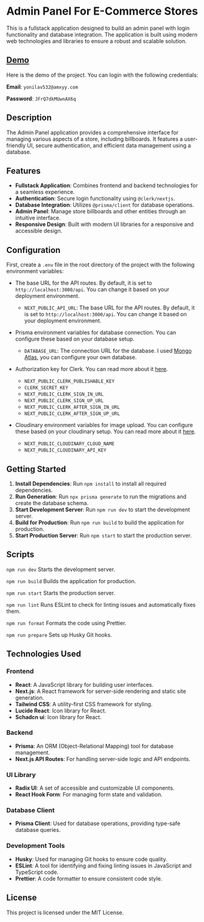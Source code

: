 # Admin Panel For E-Commerce Stores

This is a fullstack application designed to build an admin panel with login functionality and database integration. The
application is built using modern web technologies and libraries to ensure a robust and scalable solution.

## [Demo](https://ecommerce-admin-pi-sage.vercel.app)

Here is the demo of the project. You can login with the following credentials:

**Email**: `yonilav532@amxyy.com`

**Password**: `JFrQ7dkMUwnAX6q`

## Description

The Admin Panel application provides a comprehensive interface for managing various aspects of a store, including
billboards. It features a user-friendly UI, secure authentication, and efficient data management using a database.

## Features

- **Fullstack Application**: Combines frontend and backend technologies for a seamless experience.
- **Authentication**: Secure login functionality using `@clerk/nextjs`.
- **Database Integration**: Utilizes `@prisma/client` for database operations.
- **Admin Panel**: Manage store billboards and other entities through an intuitive interface.
- **Responsive Design**: Built with modern UI libraries for a responsive and accessible design.

## Configuration

First, create a `.env` file in the root directory of the project with the following environment variables:

- The base URL for the API routes. By default, it is set to `http://localhost:3000/api`. You can change it based on your
  deployment environment.
    - `NEXT_PUBLIC_API_URL`: The base URL for the API routes. By default, it is set to `http://localhost:3000/api`. You
      can change it based on your deployment environment.

- Prisma environment variables for database connection. You can configure these based on your database setup.
    - `DATABASE_URL`: The connection URL for the database. I
      used [Mongo Atlas](https://account.mongodb.com/account/login?signedOut=true), you can configure your own database.
- Authorization key for Clerk. You can read more about it [here](https://docs.clerk.dev/setup/authorization).
    - `NEXT_PUBLIC_CLERK_PUBLISHABLE_KEY`
    - `CLERK_SECRET_KEY`
    - `NEXT_PUBLIC_CLERK_SIGN_IN_URL`
    - `NEXT_PUBLIC_CLERK_SIGN_UP_URL`
    - `NEXT_PUBLIC_CLERK_AFTER_SIGN_IN_URL`
    - `NEXT_PUBLIC_CLERK_AFTER_SIGN_UP_URL`
- Cloudinary environment variables for image upload. You can configure these based on your cloudinary setup. You can
  read more about it [here](https://next.cloudinary.dev/installation).
    - `NEXT_PUBLIC_CLOUDINARY_CLOUD_NAME`
    - `NEXT_PUBLIC_CLOUDINARY_API_KEY`

## Getting Started

1. **Install Dependencies**: Run `npm install` to install all required dependencies.
2. **Run Generation**: Run `npx prisma generate` to run the migrations and create the database schema.
3. **Start Development Server**: Run `npm run dev` to start the development server.
4. **Build for Production**: Run `npm run build` to build the application for production.
5. **Start Production Server**: Run `npm start` to start the production server.

## Scripts

```npm run dev``` Starts the development server.

```npm run build``` Builds the application for production.

```npm run start``` Starts the production server.

```npm run lint``` Runs ESLint to check for linting issues and automatically fixes them.

```npm run format``` Formats the code using Prettier.

```npm run prepare``` Sets up Husky Git hooks.

## Technologies Used

### Frontend

- **React**: A JavaScript library for building user interfaces.
- **Next.js**: A React framework for server-side rendering and static site generation.
- **Tailwind CSS**: A utility-first CSS framework for styling.
- **Lucide React**: Icon library for React.
- **Schadcn ui**: Icon library for React.

### Backend

- **Prisma**: An ORM (Object-Relational Mapping) tool for database management.
- **Next.js API Routes**: For handling server-side logic and API endpoints.

### UI Library

- **Radix UI**: A set of accessible and customizable UI components.
- **React Hook Form**: For managing form state and validation.

### Database Client

- **Prisma Client**: Used for database operations, providing type-safe database queries.

### Development Tools

- **Husky**: Used for managing Git hooks to ensure code quality.
- **ESLint**: A tool for identifying and fixing linting issues in JavaScript and TypeScript code.
- **Prettier**: A code formatter to ensure consistent code style.

## License

This project is licensed under the MIT License.

